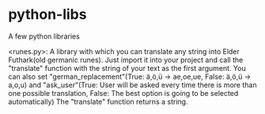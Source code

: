 # python-libs
A few python libraries

<runes.py>:
	A library with which you can translate any string into Elder Futhark(old germanic runes).
	Just import it into your project and call the "translate" function with the string of your
	text as the first argument.
	You can also set "german_replacement"(True: ä,ö,ü -> ae,oe,ue, False: ä,ö,ü -> a,o,u) and
	"ask_user"(True: User will be asked every time there is more than one possible translation,
	False: The best option is going to be selected automatically)
	The "translate" function returns a string.
